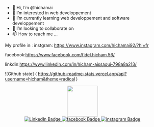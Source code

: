 - 👋 Hi, I’m @hichamai
- 👀 I’m interested in web developpement
- 🌱 I’m currently learning web developpement and software developpement 
- 💞️ I’m looking to collaborate on 
- 📫 How to reach me ...

<!---
hichamai/hichamai is a ✨ special ✨ repository because its `README.md` (this file) appears on your GitHub profile.
You can click the Preview link to take a look at your changes.
--->


My profile in :
instgram: https://www.instagram.com/hichamai92/?hl=fr 

facebook:https://www.facebook.com/fidel.hicham.56/ 

linkdin:https://www.linkedin.com/in/hicham-aissaoui-798a8a213/ 


![Github state] ( https://github-readme-stats.vercel.app/api?username=hicham&theme=radical )

<div id="header" align="center">
  <img src="https://media.giphy.com/media/M9gbBd9nbDrOTu1Mqx/giphy.gif" width="100"/>
  <div id="badges">
  <a href="https://www.instagram.com/hichamai92/?hl=fr ">
    <img src="https://img.shields.io/badge/LinkedIn-blue?style=for-the-badge&logo=linkedin&logoColor=white" alt="LinkedIn Badge"/>
  </a>
  <a href="https://www.facebook.com/fidel.hicham.56/ ">
    <img src="https://img.shields.io/badge/facebook-blue?style=for-the-badge&logo=facebooke&logoColor=white" alt="facebook Badge"/>
  </a>
  <a href="https://www.linkedin.com/in/hicham-aissaoui-798a8a213/ ">
    <img src="https://img.shields.io/badge/instagram-red?style=for-the-badge&logo=Instagram&logoColor=white" alt="instagram Badge"/>
  </a>
</div>
</div>


